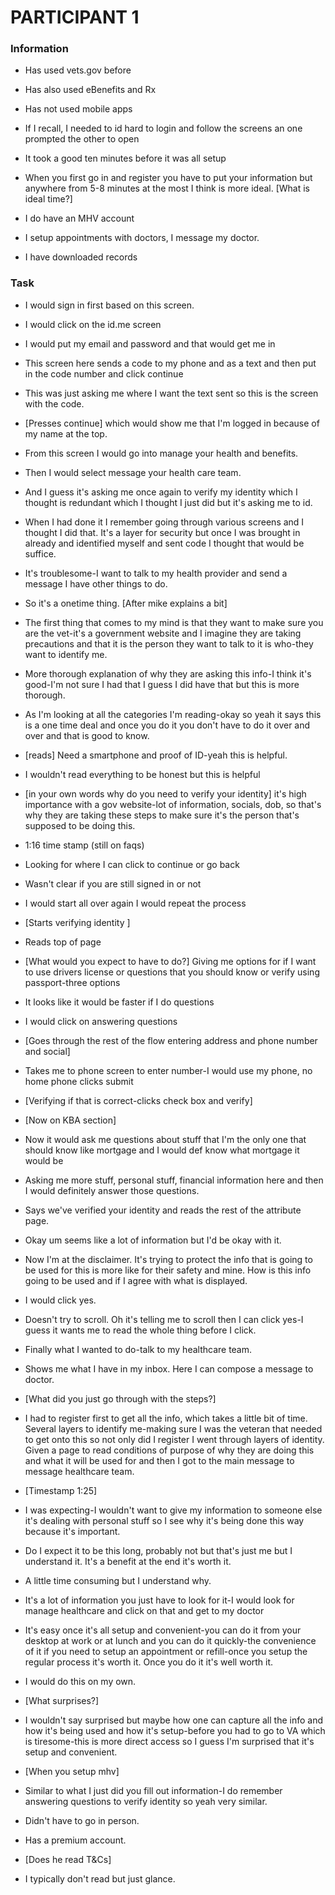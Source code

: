 # PARTICIPANT 1

### Information
* Has used vets.gov before
* Has also used eBenefits and Rx
* Has not used mobile apps


* If I recall, I needed to id hard to login and follow the screens an one prompted the other to open

* It took a good ten minutes before it was all setup

* When you first go in and register you have to put your information but anywhere from 5-8 minutes at the most I think is more ideal. [What is ideal time?]

* I do have an MHV account

* I setup appointments with doctors, I message my doctor.

* I have downloaded records


### Task

* I would sign in first based on this screen. 

* I would click on the id.me screen

* I would put my email and password and that would get me in

* This screen here sends a code to my phone and as a text and then put in the code number and click continue

* This was just asking me where I want the text sent so this is the screen with the code. 

* [Presses continue] which would show me that I'm logged in because of my name at the top. 

* From this screen I would go into manage your health and benefits. 

* Then I would select message your health care team. 

* And I guess it's asking me once again to verify my identity which I thought is redundant which I thought I just did but it's asking me to id. 

* When I had done it I remember going through various screens and I thought I did that.  It's a layer for security but once I was brought in already and identified myself and sent code I thought that would be suffice. 

* It's troublesome-I want to talk to my health provider and send a message I have other things to do.  

* So it's a onetime thing.  [After mike explains a bit]

* The first thing that comes to my mind is that they want to make sure you are the vet-it's a government website and I imagine they are taking precautions and that it is the person they want to talk to it is who-they want to identify me. 

* More thorough explanation of why they are asking this info-I think it's good-I'm not sure I had that I guess I did have that but this is more thorough. 

* As I'm looking at all the categories I'm reading-okay so yeah it says this is a one time deal and once you do it you don't have to do it over and over and that is good to know. 

* [reads] Need a smartphone and proof of ID-yeah this is helpful. 

* I wouldn't read everything to be honest but this is helpful

* [in your own words why do you need to verify your identity] it's high importance with a gov website-lot of information, socials, dob, so that's why they are taking these steps to make sure it's the person that's supposed to be doing this.

* 1:16 time stamp (still on faqs) 

* Looking for where I can click to continue or go back

* Wasn't clear if you are still signed in or not 

* I would start all over again I would repeat the process  

* [Starts verifying identity ]

* Reads top of page

* [What would you expect to have to do?]  Giving me options for if I want to use drivers license or questions that you should know or verify using passport-three options

* It looks like it would be faster if I do questions

* I would click on answering questions

* [Goes through the rest of the flow entering address and phone number and social]

* Takes me to phone screen to enter number-I would use my phone, no home phone clicks submit 

* [Verifying if that is correct-clicks check box and verify]

* [Now on KBA section]

* Now it would ask me questions about stuff that I'm the only one that should know like mortgage and I would def know what mortgage it would be

* Asking me more stuff, personal stuff, financial information here and then I would definitely answer those questions. 

* Says we've verified your identity and reads the rest of the attribute page. 

* Okay um seems like a lot of information but I'd be okay with it.  

* Now I'm at the disclaimer.  It's trying to protect the info that is going to be used for this is more like for their safety and mine.  How is this info going to be used and if I agree with what is displayed. 

* I would click yes.

* Doesn't try to scroll.  Oh it's telling me to scroll then I can click yes-I guess it wants me to read the whole thing before I click.  

* Finally what I wanted to do-talk to my healthcare team.

* Shows me what I have in my inbox. Here I can compose a message to doctor. 

* [What did you just go through with the steps?]

* I had to register first to get all the info, which takes a little bit of time.  Several layers to identify me-making sure I was the veteran that needed to get onto this so not only did I register I went through layers of identity.  Given a page to read conditions of purpose of why they are doing this and what it will be used for and then I got to the main message to message healthcare team. 

* [Timestamp 1:25]

* I was expecting-I wouldn't want to give my information to someone else it's dealing with personal stuff so I see why it's being done this way because it's important.  

* Do I expect it to be this long, probably not but that's just me but I understand it.  It's a benefit at the end it's worth it. 

* A little time consuming but I understand why. 

* It's a lot of information you just have to look for it-I would look for manage healthcare and click on that and get to my doctor 

* It's easy once it's all setup and convenient-you can do it from your desktop at work or at lunch and you can do it quickly-the convenience of it if you need to setup an appointment or refill-once you setup the regular process it's worth it. Once you do it it's well worth it. 

* I would do this on my own. 

* [What surprises?]

* I wouldn't say surprised but maybe how one can capture all the info and how it's being used and how it's setup-before you had to go to VA which is tiresome-this is more direct access so I guess I'm surprised that it's setup and convenient. 

* [When you setup mhv] 

* Similar to what I just did you fill out information-I do remember answering questions to verify identity so yeah very similar. 

* Didn't have to go in person. 

* Has a premium account. 

* [Does he read T&Cs]
* I typically don't read but just glance. 

